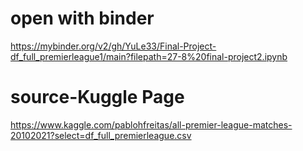 # open with binder
https://mybinder.org/v2/gh/YuLe33/Final-Project-df_full_premierleague1/main?filepath=27-8%20final-project2.ipynb
# source-Kuggle Page
https://www.kaggle.com/pablohfreitas/all-premier-league-matches-20102021?select=df_full_premierleague.csv

